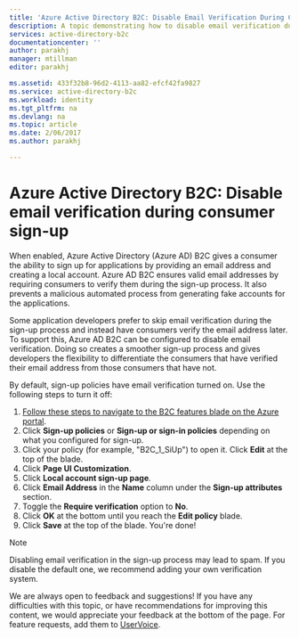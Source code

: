 ```yaml
---
title: 'Azure Active Directory B2C: Disable Email Verification During Consumer Sign-up | Microsoft Docs'
description: A topic demonstrating how to disable email verification during consumer sign-up in Azure Active Directory B2C
services: active-directory-b2c
documentationcenter: ''
author: parakhj
manager: mtillman
editor: parakhj

ms.assetid: 433f32b8-96d2-4113-aa82-efcf42fa9827
ms.service: active-directory-b2c
ms.workload: identity
ms.tgt_pltfrm: na
ms.devlang: na
ms.topic: article
ms.date: 2/06/2017
ms.author: parakhj

---
```

# Azure Active Directory B2C: Disable email verification during consumer sign-up
When enabled, Azure Active Directory (Azure AD) B2C gives a consumer the ability to sign up for applications by providing an email address and creating a local account. Azure AD B2C ensures valid email addresses by requiring consumers to verify them during the sign-up process. It also prevents a malicious automated process from generating fake accounts for the applications.

Some application developers prefer to skip email verification during the sign-up process and instead have consumers verify the email address later. To support this, Azure AD B2C can be configured to disable email verification. Doing so creates a smoother sign-up process and gives developers the flexibility to differentiate the consumers that have verified their email address from those consumers that have not.

By default, sign-up policies have email verification turned on. Use the following steps to turn it off:

1. [Follow these steps to navigate to the B2C features blade on the Azure portal](active-directory-b2c-app-registration.md#navigate-to-b2c-settings).
2. Click **Sign-up policies** or **Sign-up or sign-in policies** depending on what you configured for sign-up.
3. Click your policy (for example, "B2C_1_SiUp") to open it. Click **Edit** at the top of the blade.
4. Click **Page UI Customization**.
5. Click **Local account sign-up page**.
6. Click **Email Address** in the **Name** column under the **Sign-up attributes** section.
7. Toggle the **Require verification** option to **No**.
8. Click **OK** at the bottom until you reach the **Edit policy** blade.
9. Click **Save** at the top of the blade. You're done!

> [!NOTE]
> Disabling email verification in the sign-up process may lead to spam. If you disable the default one, we recommend adding your own verification system.
> 
> 

We are always open to feedback and suggestions! If you have any difficulties with this topic, or have recommendations for improving this content, we would appreciate your feedback at the bottom of the page. For feature requests, add them to [UserVoice](https://feedback.azure.com/forums/169401-azure-active-directory/category/160596-b2c).